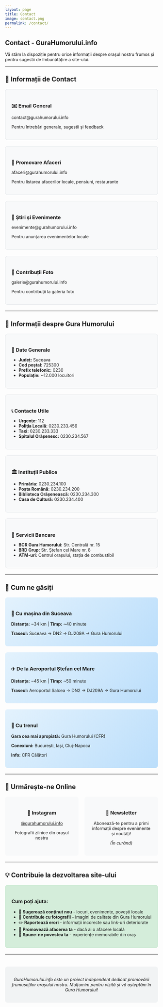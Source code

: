 ```yaml
---
layout: page
title: Contact
image: contact.png
permalink: /contact/
---
```


## Contact - GuraHumorului.info

Vă stăm la dispoziție pentru orice informații despre orașul nostru frumos și pentru sugestii de îmbunătățire a site-ului.

---

## 📧 Informații de Contact

<div class="contact-grid">
  <div class="contact-item">
    <h3>✉️ Email General</h3>
    <p><a href="mailto:contact@gurahumorului.info">contact@gurahumorului.info</a></p>
    <p>Pentru întrebări generale, sugestii și feedback</p>
  </div>

  <div class="contact-item">
    <h3>🏪 Promovare Afaceri</h3>
    <p><a href="mailto:afaceri@gurahumorului.info">afaceri@gurahumorului.info</a></p>
    <p>Pentru listarea afacerilor locale, pensiuni, restaurante</p>
  </div>

  <div class="contact-item">
    <h3>📰 Știri și Evenimente</h3>
    <p><a href="mailto:evenimente@gurahumorului.info">evenimente@gurahumorului.info</a></p>
    <p>Pentru anunțarea evenimentelor locale</p>
  </div>

  <div class="contact-item">
    <h3>📸 Contribuții Foto</h3>
    <p><a href="mailto:galerie@gurahumorului.info">galerie@gurahumorului.info</a></p>
    <p>Pentru contribuții la galeria foto</p>
  </div>
</div>

---

## 📍 Informații despre Gura Humorului

<div class="info-oras">
  <div class="info-section">
    <h3>🏢 Date Generale</h3>
    <ul>
      <li><strong>Județ:</strong> Suceava</li>
      <li><strong>Cod poștal:</strong> 725300</li>
      <li><strong>Prefix telefonic:</strong> 0230</li>
      <li><strong>Populație:</strong> ~12.000 locuitori</li>
    </ul>
  </div>

  <div class="info-section">
    <h3>📞 Contacte Utile</h3>
    <ul>
      <li><strong>Urgențe:</strong> 112</li>
      <li><strong>Poliția Locală:</strong> 0230.233.456</li>
      <li><strong>Taxi:</strong> 0230.233.333</li>
      <li><strong>Spitalul Orășenesc:</strong> 0230.234.567</li>
    </ul>
  </div>

  <div class="info-section">
    <h3>🏛️ Instituții Publice</h3>
    <ul>
      <li><strong>Primăria:</strong> 0230.234.100</li>
      <li><strong>Poșta Română:</strong> 0230.234.200</li>
      <li><strong>Biblioteca Orășenească:</strong> 0230.234.300</li>
      <li><strong>Casa de Cultură:</strong> 0230.234.400</li>
    </ul>
  </div>

  <div class="info-section">
    <h3>🏦 Servicii Bancare</h3>
    <ul>
      <li><strong>BCR Gura Humorului:</strong> Str. Centrală nr. 15</li>
      <li><strong>BRD Grup:</strong> Str. Ștefan cel Mare nr. 8</li>
      <li><strong>ATM-uri:</strong> Centrul orașului, stația de combustibil</li>
    </ul>
  </div>
</div>

---

## 🚗 Cum ne găsiți

<div class="acces-info">
  <div class="traseu-acces">
    <h3>🚗 Cu mașina din Suceava</h3>
    <p><strong>Distanța:</strong> ~34 km | <strong>Timp:</strong> ~40 minute</p>
    <p><strong>Traseul:</strong> Suceava → DN2 → DJ209A → Gura Humorului</p>
  </div>

  <div class="traseu-acces">
    <h3>✈️ De la Aeroportul Ștefan cel Mare</h3>
    <p><strong>Distanța:</strong> ~45 km | <strong>Timp:</strong> ~50 minute</p>
    <p><strong>Traseul:</strong> Aeroportul Salcea → DN2 → DJ209A → Gura Humorului</p>
  </div>

  <div class="traseu-acces">
    <h3>🚂 Cu trenul</h3>
    <p><strong>Gara cea mai apropiată:</strong> Gura Humorului (CFR)</p>
    <p><strong>Conexiuni:</strong> București, Iași, Cluj-Napoca</p>
    <p><strong>Info:</strong> <a href="https://cfrcalatori.ro" target="_blank">CFR Călători</a></p>
  </div>
</div>

---

## 📱 Urmărește-ne Online

<div class="social-links">
  <div class="social-item">
    <h3>📸 Instagram</h3>
    <p><a href="https://instagram.com/gurahumorului.info" target="_blank">@gurahumorului.info</a></p>
    <p>Fotografii zilnice din orașul nostru</p>
  </div>

  <div class="social-item">
    <h3>📧 Newsletter</h3>
    <p>Abonează-te pentru a primi informații despre evenimente și noutăți!</p>
    <p><em>(În curând)</em></p>
  </div>
</div>

---

## 💡 Contribuie la dezvoltarea site-ului

<div class="contributii">
  <h3>Cum poți ajuta:</h3>
  <ul>
    <li>📝 <strong>Sugerează conținut nou</strong> - locuri, evenimente, povești locale</li>
    <li>📸 <strong>Contribuie cu fotografii</strong> - imagini de calitate din Gura Humorului</li>
    <li>✏️ <strong>Raportează erori</strong> - informații incorecte sau link-uri deteriorate</li>
    <li>💼 <strong>Promovează afacerea ta</strong> - dacă ai o afacere locală</li>
    <li>🌟 <strong>Spune-ne povestea ta</strong> - experiențe memorabile din oraș</li>
  </ul>
</div>

---

<div class="footer-contact">
  <p><em>GuraHumorului.info este un proiect independent dedicat promovării frumuseților orașului nostru. Mulțumim pentru vizită și vă așteptăm în Gura Humorului!</em></p>
</div>

<style>
.contact-grid, .info-oras {
  display: grid;
  grid-template-columns: repeat(auto-fit, minmax(250px, 1fr));
  gap: 20px;
  margin: 20px 0;
}

.contact-item, .info-section {
  padding: 20px;
  border: 1px solid #dee2e6;
  border-radius: 8px;
  background: #f8f9fa;
}

.contact-item h3, .info-section h3 {
  color: var(--primary-color);
  margin-bottom: 10px;
}

.acces-info {
  display: grid;
  grid-template-columns: repeat(auto-fit, minmax(280px, 1fr));
  gap: 20px;
  margin: 20px 0;
}

.traseu-acces {
  padding: 20px;
  background: linear-gradient(135deg, #e3f2fd 0%, #bbdefb 100%);
  border-radius: 8px;
  border-left: 4px solid var(--primary-color);
}

.social-links {
  display: grid;
  grid-template-columns: repeat(auto-fit, minmax(200px, 1fr));
  gap: 20px;
  margin: 20px 0;
}

.social-item {
  padding: 20px;
  background: #f8f9fa;
  border-radius: 8px;
  text-align: center;
}

.contributii {
  background: #d4edda;
  border: 1px solid #c3e6cb;
  border-radius: 8px;
  padding: 20px;
  margin: 20px 0;
}

.contributii ul {
  margin: 15px 0;
}

.footer-contact {
  text-align: center;
  margin-top: 40px;
  padding: 20px;
  background: #f1f3f4;
  border-radius: 8px;
  font-style: italic;
}

.contact-item a, .traseu-acces a {
  color: var(--primary-color);
  text-decoration: none;
}

.contact-item a:hover, .traseu-acces a:hover {
  text-decoration: underline;
}
</style>

